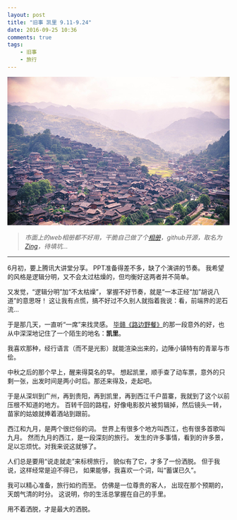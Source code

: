 ```yaml
---
layout: post
title: "旧事 凯里 9.11-9.24"
date: 2016-09-25 10:36
comments: true
tags: 
	- 旧事
	- 旅行
---
```


![](/assets/blogImg/diary-9.jpg)

> *市面上的web相册都不好用，干脆自己做了个[相册](http://litten.me/gallery/%E7%8E%A9%C2%B7%E5%87%AF%E9%87%8C?password=guest)，github开源，取名为[Zing](https://github.com/litten/zing-gallery)，待填坑…*

------------------

6月初，要上腾讯大讲堂分享。
PPT准备得差不多，缺了个演讲的节奏。
我希望的风格是逻辑分明，又不会太过枯燥的，但均衡好这两者并不简单。

又发觉，“逻辑分明”加“不太枯燥”，
掌握不好节奏，就是“一本正经“加”胡说八道”的意思呀！
这让我有点慌，搞不好过不久别人就指着我说：看，前端界的泥石流…

于是那几天，一直听“一席”来找灵感。
[毕赣《路边野餐》](http://yixi.tv/lecture/366)的那一段意外的好，也从中深深地记住了一个陌生的地名：**凯里**。

我喜欢那种，经行语言（而不是光影）就能渲染出来的，边陲小镇特有的青翠与市侩。

<!-- more -->

中秋之后的那个早上，醒来得莫名的早。
想起凯里，顺手查了动车票，意外的只剩一张，出发时间是两小时后。那还来得及，走起吧。

于是从深圳到广州，再到贵阳，再到凯里，再到西江千户苗寨，我就到了这个以前压根不知道的地方。
百转千回的路程，好像电影胶片被剪辑掉，然后镜头一转，苗家的姑娘就捧着酒站到跟前。

西江和九月，是两个很烂俗的词。
世界上有很多个地方叫西江，也有很多首歌叫九月。
然而九月的西江，是一段深刻的旅行。
发生的许多事情，看到的许多景，足以忘烦忧。对我来说这就够了。

人们总是要用“说走就走”来标榜旅行，
貌似有了它，才多了一份洒脱。
但于我说，这样经常是迫不得已，
如果能够，我喜欢一个词，叫“蓄谋已久”。

我可以精心准备，旅行如约而至。
仿佛是一位尊贵的客人，
出现在那个预期的，天朗气清的时分。
这说明，你的生活总掌握在自己的手里。

用不着洒脱，才是最大的洒脱。
